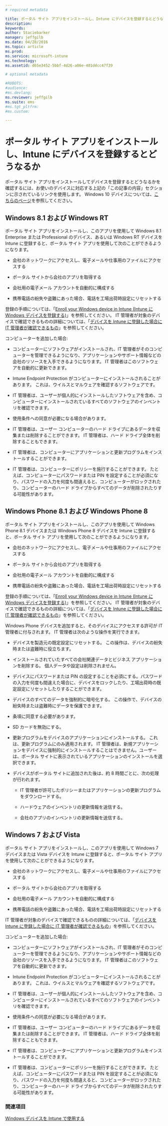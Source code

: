 ```yaml
---
# required metadata

title: ポータル サイト アプリをインストールし、Intune にデバイスを登録するとどうなるか | Microsoft Intune
description:
keywords:
author: Staciebarker
manager: jeffgilb
ms.date: 04/28/2016
ms.topic: article
ms.prod:
ms.service: microsoft-intune
ms.technology:
ms.assetid: d65e3452-5bbf-4d26-a06e-401ddcc47f39

# optional metadata

#ROBOTS:
#audience:
#ms.devlang:
ms.reviewer: jeffgilb
ms.suite: ems
#ms.tgt_pltfrm:
#ms.custom:

---
```



# ポータル サイト アプリをインストールし、Intune にデバイスを登録するとどうなるか

ポータル サイト アプリをインストールしてデバイスを登録するとどうなるかを確認するには、お使いのデバイスに対応する上記の「この記事の内容」セクションに示されているリンクを使用します。 Windows 10 デバイスについては、[こちらのページ](what-happens-if-you-install-the-company-portal-app-and-enroll-your-device-in-intune-windows10.md)を参照してください。

## Windows 8.1 および Windows RT
ポータル サイト アプリをインストールし、このアプリを使用して Windows 8.1 Enterprise または Professional のデバイス、あるいは Windows RT デバイスを Intune に登録すると、ポータル サイト アプリを使用して次のことができるようになります。

-   会社のネットワークにアクセスし、電子メールや仕事用のファイルにアクセスする

-   ポータル サイトから会社のアプリを取得する

-   会社用の電子メール アカウントを自動的に構成する

-   携帯電話の紛失や盗難にあった場合、電話を工場出荷時設定にリセットする

登録の手順については、「[Enroll your Windows device in Intune (Intune に Windows デバイスを登録する)](enroll-your-device-in-intune-windows.md)」を参照してください。 IT 管理者が対象のデバイスで確認できるものの詳細については、「[デバイスを Intune に登録した場合に IT 管理者が確認できるもの](what-can-your-it-administrator-see-when-you-enroll-your-device-in-intune-windows.md)」を参照してください。

コンピューターを追加した場合:

-   コンピューターにソフトウェアがインストールされ、IT 管理者がそのコンピューターを管理できるようになり、アプリケーションやサポート情報などの会社のリソースを入手できるようになります。 IT 管理者はこのソフトウェアを自動的に更新できます。

-   Intune Endpoint Protection がコンピューターにインストールされることがあります。 これは、ウイルスとマルウェアを確認するソフトウェアです。

-   IT 管理者は、ユーザーが個人的にインストールしたソフトウェアを含め、コンピューターにインストールされているすべてのソフトウェアのインベントリを確認できます。

-   使用条件への同意が必要になる場合があります。

-   IT 管理者は、ユーザー コンピューターのハード ドライブにあるデータを収集または削除することができます。 IT 管理者は、ハード ドライブ全体を削除することもできます。

-   IT 管理者は、コンピューターにアプリケーションと更新プログラムをインストールすることができます。

-   IT 管理者は、コンピューターにポリシーを施行することができます。 たとえば、コンピューターにパスワードまたは PIN を設定することが必須になり、パスワードの入力を何度も間違えると、コンピューターがロックされたり、コンピューターのハード ドライブからすべてのデータが削除されたりする可能性があります。

## Windows Phone 8.1 および Windows Phone 8
ポータル サイト アプリをインストールし、このアプリを使用して Windows Phone 8.1 デバイスまたは Windows Phone 8 デバイスを Intune に登録すると、ポータル サイト アプリを使用して次のことができるようになります。

-   会社のネットワークにアクセスし、電子メールや仕事用のファイルにアクセスする

-   ポータル サイトから会社のアプリを取得する

-   会社用の電子メール アカウントを自動的に構成する

-   携帯電話の紛失や盗難にあった場合、電話を工場出荷時設定にリセットする

登録の手順については、「[Enroll your Windows device in Intune (Intune に Windows デバイスを登録する)](enroll-your-device-in-intune-windows.md)」を参照してください。 IT 管理者が対象のデバイスで確認できるものの詳細については、「[デバイスを Intune に登録した場合に IT 管理者が確認できるもの](what-can-your-it-administrator-see-when-you-enroll-your-device-in-intune-windows.md)」を参照してください。

Windows Phone デバイスを追加すると、そのデバイスにアクセスする許可が IT 管理者に付与されます。 IT 管理者は次のような操作を実行できます。

-   デバイスを製造元の既定設定にリセットする。 この操作は、デバイスの紛失時または盗難時に役立ちます。

-   インストールされていたすべての会社関連データとビジネス アプリケーションを削除する。 個人データや設定は削除されません。

-   デバイスにパスワードまたは PIN の設定することを必須にする。パスワードの入力を何度も間違えた場合に、デバイスをロックしたり、工場出荷時の既定設定にリセットしたりすることができます。

-   デバイスのすべてのデータを強制的に暗号化する。 この操作で、デバイスの紛失時または盗難時にデータを保護できます。

-   条項に同意する必要があります。

-   SD カードを無効にする。

-   更新プログラムをデバイスのアプリケーションにインストールする。 これは、更新プログラムにのみ適用されます。 IT 管理者は、新規アプリケーションをデバイスに強制的にインストールすることはできません。ユーザーは、ポータル サイトに表示されているアプリケーションのインストールを選択できます。

-   デバイスがポータル サイトに追加された後は、約 8 時間ごとに、次の処理が行われます。

    -   IT 管理者が許可したポリシーまたはアプリケーションの更新プログラムをダウンロードする。

    -   ハードウェアのインベントリの更新情報を送信する。

    -   会社のアプリのインベントリの更新情報を送信する。

## Windows 7 および Vista
ポータル サイト アプリをインストールし、このアプリを使用して Windows 7 デバイスまたは Vista デバイスを Intune に登録すると、ポータル サイト アプリを使用して次のことができるようになります。

-   会社のネットワークにアクセスし、電子メールや仕事用のファイルにアクセスする

-   ポータル サイトから会社のアプリを取得する

-   会社用の電子メール アカウントを自動的に構成する

-   携帯電話の紛失や盗難にあった場合、電話を工場出荷時設定にリセットする

IT 管理者が対象のデバイスで確認できるものの詳細については、「[デバイスを Intune に登録した場合に IT 管理者が確認できるもの](what-can-your-it-administrator-see-when-you-enroll-your-device-in-intune-windows.md)」を参照してください。

コンピューターを追加した場合:

-   コンピューターにソフトウェアがインストールされ、IT 管理者がそのコンピューターを管理できるようになり、アプリケーションやサポート情報などの会社のリソースを入手できるようになります。 IT 管理者はこのソフトウェアを自動的に更新できます。

-   Intune Endpoint Protection がコンピューターにインストールされることがあります。 これは、ウイルスとマルウェアを確認するソフトウェアです。

-   IT 管理者は、ユーザーが個人的にインストールしたソフトウェアを含め、コンピューターにインストールされているすべてのソフトウェアのインベントリを確認できます。

-   使用条件への同意が必要になる場合があります。

-   IT 管理者は、ユーザー コンピューターのハード ドライブにあるデータを収集または削除することができます。 IT 管理者は、ハード ドライブ全体を削除することもできます。

-   IT 管理者は、コンピューターにアプリケーションと更新プログラムをインストールすることができます。

-   IT 管理者は、コンピューターにポリシーを施行することができます。 たとえば、コンピューターにパスワードまたは PIN を設定することが必須になり、パスワードの入力を何度も間違えると、コンピューターがロックされたり、コンピューターのハード ドライブからすべてのデータが削除されたりする可能性があります。

### 関連項目
[Windows デバイスを Intune で使用する](using-your-windows-device-with-intune.md)


<!--HONumber=Jun16_HO1-->


